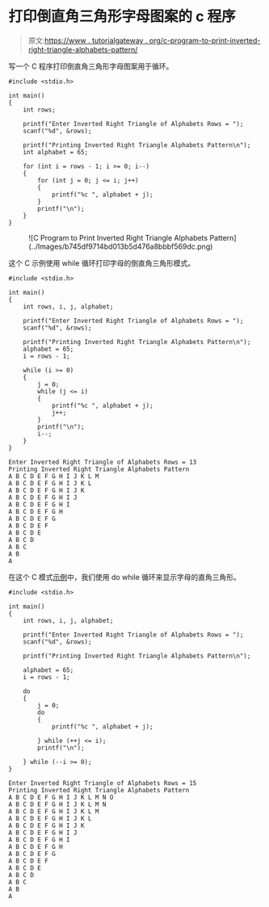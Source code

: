 # 打印倒直角三角形字母图案的 c 程序

> 原文:[https://www . tutorialgateway . org/c-program-to-print-inverted-right-triangle-alphabets-pattern/](https://www.tutorialgateway.org/c-program-to-print-inverted-right-triangle-alphabets-pattern/)

写一个 C 程序打印倒直角三角形字母图案用于循环。

```
#include <stdio.h>

int main()
{
	int rows;

	printf("Enter Inverted Right Triangle of Alphabets Rows = ");
	scanf("%d", &rows);

	printf("Printing Inverted Right Triangle Alphabets Pattern\n");
	int alphabet = 65;

	for (int i = rows - 1; i >= 0; i--)
	{
		for (int j = 0; j <= i; j++)
		{
			printf("%c ", alphabet + j);
		}
		printf("\n");
	}
}
```

<figure class="wp-block-image size-large">![C Program to Print Inverted Right Triangle Alphabets Pattern](../Images/b745df9714bd013b5d476a8bbbf569dc.png)</figure>

这个 C 示例使用 while 循环打印字母的倒直角三角形模式。

```
#include <stdio.h>

int main()
{
	int rows, i, j, alphabet;

	printf("Enter Inverted Right Triangle of Alphabets Rows = ");
	scanf("%d", &rows);

	printf("Printing Inverted Right Triangle Alphabets Pattern\n");
	alphabet = 65;
	i = rows - 1;

	while (i >= 0)
	{
		j = 0;
		while (j <= i)
		{
			printf("%c ", alphabet + j);
			j++;
		}
		printf("\n");
		i--;
	}
}
```

```
Enter Inverted Right Triangle of Alphabets Rows = 13
Printing Inverted Right Triangle Alphabets Pattern
A B C D E F G H I J K L M 
A B C D E F G H I J K L 
A B C D E F G H I J K 
A B C D E F G H I J 
A B C D E F G H I 
A B C D E F G H 
A B C D E F G 
A B C D E F 
A B C D E 
A B C D 
A B C 
A B 
A 
```

在这个 C 模式[示例](https://www.tutorialgateway.org/c-programming-examples/)中，我们使用 do while 循环来显示字母的直角三角形。

```
#include <stdio.h>

int main()
{
	int rows, i, j, alphabet;

	printf("Enter Inverted Right Triangle of Alphabets Rows = ");
	scanf("%d", &rows);

	printf("Printing Inverted Right Triangle Alphabets Pattern\n");

	alphabet = 65;
	i = rows - 1;

	do
	{
		j = 0;
		do
		{
			printf("%c ", alphabet + j);

		} while (++j <= i);
		printf("\n");

	} while (--i >= 0);
}
```

```
Enter Inverted Right Triangle of Alphabets Rows = 15
Printing Inverted Right Triangle Alphabets Pattern
A B C D E F G H I J K L M N O 
A B C D E F G H I J K L M N 
A B C D E F G H I J K L M 
A B C D E F G H I J K L 
A B C D E F G H I J K 
A B C D E F G H I J 
A B C D E F G H I 
A B C D E F G H 
A B C D E F G 
A B C D E F 
A B C D E 
A B C D 
A B C 
A B 
A 
```